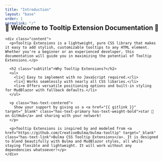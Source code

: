 ```yaml
---
title: "Introduction"
layout: "base"
order: 1
permalink: "/"
---
```


<section class="section">
  <div class="container" style="margin-top: -50px;">
    <h1 class="title has-text-centered">👋 Welcome to Tooltip Extension Documentation 👋</h1>
    
    <div class="content">
      <p>Tooltip Extensions is a lightweight, pure CSS library that makes it easy to add stylish, customizable tooltips to any HTML element. Whether you're a beginner or an experienced developer, this documentation will guide you in maximizing the potential of Tooltip Extensions.</p>

      <h2 class="subtitle">Why Tooltip Extensions?</h2>
      <ul>
        <li>📌 Easy to implement with no JavaScript required.</li>
        <li>🎨 Works seamlessly with nearly all CSS libaries.</li>
        <li>⚙️ Offers versatile positioning options and built-in styling for MudBlazor with fallback defaults.</li>
      </ul>

      <p class="has-text-centered">
        Show your support by giving us a <a href="{{ gitlink }}" target="_blank" class="has-text-primary has-text-weight-bold">star 🌟 on GitHub</a> and sharing with your network!
      </p>

      <p>Tooltip Extensions is inspired by and modeled from <a href="https://github.com/CreativeBulma/bulma-tooltip" target="_blank" class="has-text-link">Bulma CSS Tooltip Extensions</a>. It is designed to blend beautifully with Bulma and MudBlazor styles, all while staying flexible and lightweight. It will work without any dependencies whatsoever!</p>
    </div>
  </div>
</section>
